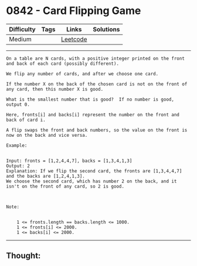 # 0842 - Card Flipping Game

Difficulty  | Tags | Links | Solutions
----------- | ---- | ----- | -----
Medium |  | [Leetcode](https://leetcode.com/problems/card-flipping-game/description/) |


-----------

```
On a table are N cards, with a positive integer printed on the front and back of each card (possibly different).

We flip any number of cards, and after we choose one card. 

If the number X on the back of the chosen card is not on the front of any card, then this number X is good.

What is the smallest number that is good?  If no number is good, output 0.

Here, fronts[i] and backs[i] represent the number on the front and back of card i. 

A flip swaps the front and back numbers, so the value on the front is now on the back and vice versa.

Example:


Input: fronts = [1,2,4,4,7], backs = [1,3,4,1,3]
Output: 2
Explanation: If we flip the second card, the fronts are [1,3,4,4,7] and the backs are [1,2,4,1,3].
We choose the second card, which has number 2 on the back, and it isn't on the front of any card, so 2 is good.

 

Note:


	1 <= fronts.length == backs.length <= 1000.
	1 <= fronts[i] <= 2000.
	1 <= backs[i] <= 2000.
```

-----------

## Thought:
